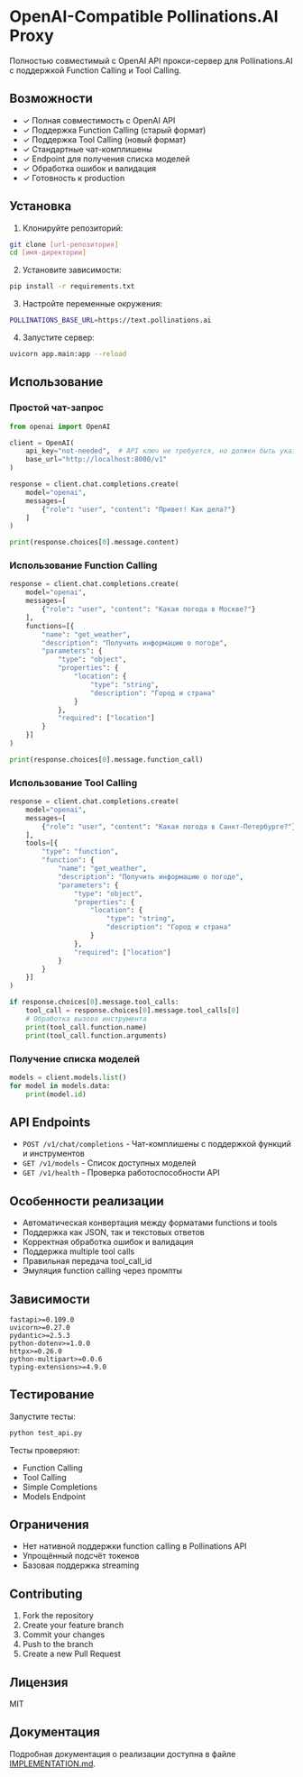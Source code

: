 # OpenAI-Compatible Pollinations.AI Proxy

Полностью совместимый с OpenAI API прокси-сервер для Pollinations.AI с поддержкой Function Calling и Tool Calling.

## Возможности

- ✓ Полная совместимость с OpenAI API
- ✓ Поддержка Function Calling (старый формат)
- ✓ Поддержка Tool Calling (новый формат)
- ✓ Стандартные чат-комплишены
- ✓ Endpoint для получения списка моделей
- ✓ Обработка ошибок и валидация
- ✓ Готовность к production

## Установка

1. Клонируйте репозиторий:
```bash
git clone [url-репозитория]
cd [имя-директории]
```

2. Установите зависимости:
```bash
pip install -r requirements.txt
```

3. Настройте переменные окружения:
```bash
POLLINATIONS_BASE_URL=https://text.pollinations.ai
```

4. Запустите сервер:
```bash
uvicorn app.main:app --reload
```

## Использование

### Простой чат-запрос

```python
from openai import OpenAI

client = OpenAI(
    api_key="not-needed",  # API ключ не требуется, но должен быть указан
    base_url="http://localhost:8000/v1"
)

response = client.chat.completions.create(
    model="openai",
    messages=[
        {"role": "user", "content": "Привет! Как дела?"}
    ]
)

print(response.choices[0].message.content)
```

### Использование Function Calling

```python
response = client.chat.completions.create(
    model="openai",
    messages=[
        {"role": "user", "content": "Какая погода в Москве?"}
    ],
    functions=[{
        "name": "get_weather",
        "description": "Получить информацию о погоде",
        "parameters": {
            "type": "object",
            "properties": {
                "location": {
                    "type": "string",
                    "description": "Город и страна"
                }
            },
            "required": ["location"]
        }
    }]
)

print(response.choices[0].message.function_call)
```

### Использование Tool Calling

```python
response = client.chat.completions.create(
    model="openai",
    messages=[
        {"role": "user", "content": "Какая погода в Санкт-Петербурге?"}
    ],
    tools=[{
        "type": "function",
        "function": {
            "name": "get_weather",
            "description": "Получить информацию о погоде",
            "parameters": {
                "type": "object",
                "properties": {
                    "location": {
                        "type": "string",
                        "description": "Город и страна"
                    }
                },
                "required": ["location"]
            }
        }
    }]
)

if response.choices[0].message.tool_calls:
    tool_call = response.choices[0].message.tool_calls[0]
    # Обработка вызова инструмента
    print(tool_call.function.name)
    print(tool_call.function.arguments)
```

### Получение списка моделей

```python
models = client.models.list()
for model in models.data:
    print(model.id)
```

## API Endpoints

- `POST /v1/chat/completions` - Чат-комплишены с поддержкой функций и инструментов
- `GET /v1/models` - Список доступных моделей
- `GET /v1/health` - Проверка работоспособности API

## Особенности реализации

- Автоматическая конвертация между форматами functions и tools
- Поддержка как JSON, так и текстовых ответов
- Корректная обработка ошибок и валидация
- Поддержка multiple tool calls
- Правильная передача tool_call_id
- Эмуляция function calling через промпты

## Зависимости

```
fastapi>=0.109.0
uvicorn>=0.27.0
pydantic>=2.5.3
python-dotenv>=1.0.0
httpx>=0.26.0
python-multipart>=0.0.6
typing-extensions>=4.9.0
```

## Тестирование

Запустите тесты:
```bash
python test_api.py
```

Тесты проверяют:
- Function Calling
- Tool Calling
- Simple Completions
- Models Endpoint

## Ограничения

- Нет нативной поддержки function calling в Pollinations API
- Упрощённый подсчёт токенов
- Базовая поддержка streaming

## Contributing

1. Fork the repository
2. Create your feature branch
3. Commit your changes
4. Push to the branch
5. Create a new Pull Request

## Лицензия

MIT

## Документация

Подробная документация о реализации доступна в файле [IMPLEMENTATION.md](IMPLEMENTATION.md). 